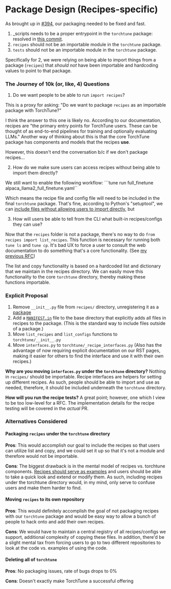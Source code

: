 # Package Design (Recipes-specific)

As brought up in [#394](https://github.com/pytorch-labs/torchtune/issues/394),
our packaging needed to be fixed and fast.
1. _scripts needs to be a proper entrypoint in the `torchtune` package: resolved
in [this commit](https://github.com/pytorch-labs/torchtune/commit/5ae616964546813f23f8d9b1beaae06d3877bd1e).
2. `recipes` should not be an importable module in the `torchtune` package.
3. `tests` should not be an importable module in the `torchtune` package.

Specifically for 2, we were relying on being able to import things from a package (`recipes`)
that *should not* have been importable and hardcoding values to point to that package.

### The Journey of 10k (or, like, 4) Questions

1. Do we want people to be able to run `import recipes`?

This is a proxy for asking: "Do we want to package `recipes` as an importable package with TorchTune?"

I think the answer to this one is likely no. According to our documentation, recipes are
"the primary entry points for TorchTune users. These can be thought of as end-to-end pipelines for training
and optionally evaluating LLMs." Another way of thinking about this is that the core TorchTune package
has components and models that the recipes **use**.

However, this doesn't end the conversation b/c if we don't package recipes...

2. How do we make sure users can access recipes without being able to import them directly?

We still want to enable the following workflow:
```tune run full_finetune alpaca_llama2_full_finetune.yaml``

Which means the recipe file and config file will need to be included in the final `torchtune` package.
That's fine, according to Python's "setuptool", we can [include files without allowing users to import directly](https://setuptools.pypa.io/en/latest/userguide/miscellaneous.html#controlling-files-in-the-distribution),
but

3. How will users be able to tell from the CLI what built-in recipes/configs they can use?

Now that the `recipes` folder is not a package, there's no way to do `from recipes import list_recipes`. This function
is necessary for running both `tune ls` and `tune cp`. It's bad UX to force a user to consult the web documentation
to do something that's a core functionality. (See [my previous RFC]())

The list and copy functionality is based on a hardcoded list and dictionary that we maintain in the recipes directory.
We can easily move this functionality to the core `torchtune` directory, thereby making these functions importable.

### Explicit Proposal

1. Remove `__init__.py` file from `recipes/` directory, unregistering it as a [package](https://setuptools.pypa.io/en/latest/userguide/package_discovery.html#finding-simple-packages)
2. Add a [`MANIFEST.in`](https://setuptools.pypa.io/en/latest/userguide/miscellaneous.html#controlling-files-in-the-distribution) file
to the base directory that explicitly adds all files in recipes to the package. (This is the standard way to include files outside of a package.)
3. Move `list_recipes` and `list_configs` functions to `torchtune/__init__.py`
4. Move `interfaces.py` to `torchtune/_recipe_interfaces.py` (Also has the advantage of now requiring explicit documentation on our RST pages,
making it easier for others to find the interface and use it with their own recipes.)

**Why are you moving `interfaces.py` under the `torchtune` directory?** Nothing in `recipes/` should be importable.
Recipe interfaces are helpers for setting up different recipes. As such, people should be able to import and use as needed, therefore,
it should be included underneath the `torchtune` directory.

**How will you run the recipe tests?** A great point; however, one which I view to be too low-level for a RFC. The implementation details
for the recipe testing will be covered in the *actual* PR.

### Alternatives Considered

#### Packaging `recipes` under the `torchtune` directory

**Pros**: This would accomplish our goal to include the recipes so that users can utilize list and copy, and we could set it up so that
it's not a module and therefore would not be importable.

**Cons**: The biggest drawback is in the mental model of recipes vs. torchtune components. [Recipes should serve as examples](https://pytorch.org/tutorials/recipes/recipes_index.html)
and users should be able to take a quick look and extend or modify them. As such, including recipes under the torchtune directory
would, in my mind, only serve to confuse users and make them harder to find.

#### Moving `recipes` to its own repository

**Pros**: This would definitely accomplish the goal of not packaging recipes with our `torchtune` package and would
be easy way to allow a bunch of people to hack onto and add their own recipes.

**Cons**: We would have to maintain a central registry of all recipes/configs we support, additional complexity of
copying these files. In addition, there'd be a slight mental tax from forcing users to go to two different repositories
to look at the code vs. examples of using the code.

#### Deleting all of `torchtune`

**Pros**: No packaging issues, rate of bugs drops to 0%

**Cons**: Doesn't exactly make TorchTune a successful offering
